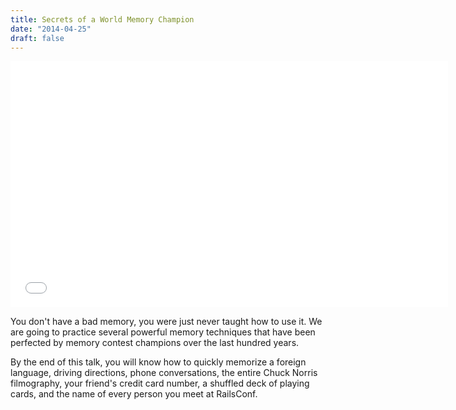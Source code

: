 ```yaml
---
title: Secrets of a World Memory Champion
date: "2014-04-25"
draft: false
---
```


<iframe
  width="700"
  height="394"
  src="//www.youtube.com/embed/k44oJ961eFM"
  class='py-4'
  frameborder="0" allowfullscreen>
</iframe>

You don't have a bad memory, you were just never taught how to use it. We are
going to practice several powerful memory techniques that have been perfected
by memory contest champions over the last hundred years.

By the end of this talk, you will know how to quickly memorize a foreign
language, driving directions, phone conversations, the entire Chuck Norris
filmography, your friend's credit card number, a shuffled deck of playing
cards, and the name of every person you meet at RailsConf.
